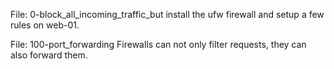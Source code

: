 File: 0-block_all_incoming_traffic_but install the ufw firewall and setup a few rules on web-01.

File: 100-port_forwarding Firewalls can not only filter requests, they can also forward them.